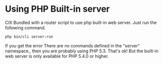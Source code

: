 Using PHP Built-in server
===========================
CIX Bundled with a router script to use php built-in web server. Just run the following command.

    php bin/cli server:run

If you get the error There are no commands defined in the "server" namespace., then you are probably using PHP 5.3. That's ok! But the built-in web server is only available for PHP 5.4.0 or higher.